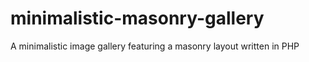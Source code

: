 # minimalistic-masonry-gallery
A minimalistic image gallery featuring a masonry layout written in PHP
